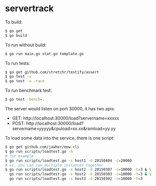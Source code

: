 # servertrack

To build:

```bash
$ go get
$ go build
```

To run without build:

```bash
$ go run main.go stat.go template.go
```

To run tests:

```bash
$ go get github.com/stretchr/testify/assert
$ go test -v
$ go test -v -race
```

To run benchmark test:

```bash
$ go test -bench=.
```

The server would listen on port 30000, it has two apis:
* GET: http://localhost:30000/load?servername=xxxxx
* POST: http://localhost:30000/load?servername=yyyyy&cpuload=xx.xx&ramload=yy.yy

To load some data into the service, there is one script:

```bash
$ go get github.com/jawher/mow.cli
$ go run scripts/loadtest.go -h
# for example
$ go run scripts/loadtest.go -s host1 -d 20150404 -c=20000
# or, you can run multiple instances together
$ go run scripts/loadtest.go -s host2 -d 20150307 -c=10000 -t=3 & \
  go run scripts/loadtest.go -s host2 -d 20150303 -c=10000 -t=3 & \
  go run scripts/loadtest.go -s host3 -d 20150302 -c=10000 -t=3
```
